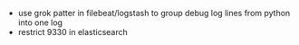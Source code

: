 
* use grok patter in filebeat/logstash to group debug log lines from python into one log
* restrict 9330 in elasticsearch